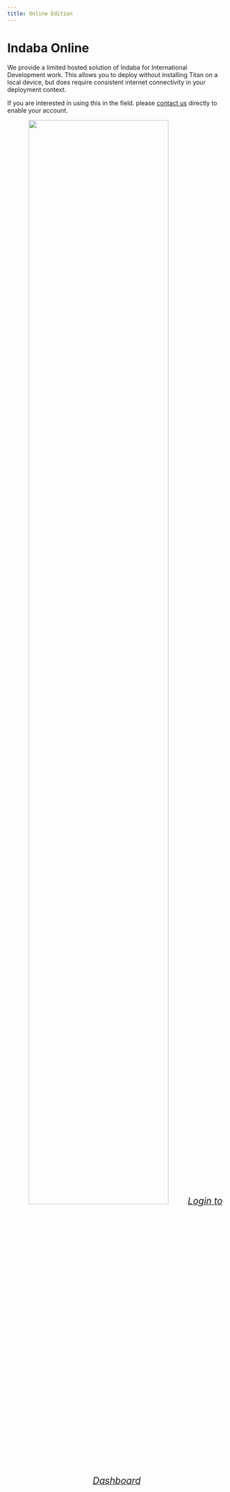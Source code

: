 ```yaml
---
title: Online Edition
---
```


<ReadTime />

# Indaba Online

<Leader>

We provide a limited hosted solution of Indaba for International Development work. This allows you to deploy without installing Titan on a local device, but does require consistent internet connectivity in your deployment context.

If you are interested in using this in the field. please [contact us](mailto:info@indaba.dev) directly to enable your account.

</Leader>

<div style="text-align:center">

<img src="/imgs/online.svg" style="width:80%;" />

<a href="//app.indaba.dev">
    <el-button type="danger" style="font-size:150%;margin-top:2em;" plain>
        <i class="el-icon-download"/>
        Login to Dashboard
    </el-button>
</a>
</div>